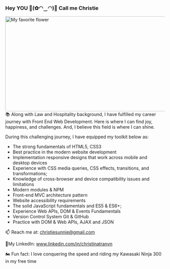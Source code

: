 ### Hey YOU 🔆(✿◠‿◠)🔆 Call me Christie
<img src="https://www.loom.com/share/22bdc342a3394e4db242dc3cbba7b4cc" alt="My favorite flower" width="800" height="300">
📚 Along with Law and Hospitality background, I have fulfilled my career journey with Front End Web Development. Here is where I can find joy, happiness, and challenges. And, I believe this field is where I can shine.

During this challenging journey, I have equipped my toolkit below as:
- The strong fundamentals of HTML5, CSS3
- Best practice in the modern website development
- Implementation responsive designs that work across mobile and desktop devices
- Experience with CSS media queries, CSS effects, transitions, and transformations; 
- Knowledge of cross-browser and device compatibility issues and limitations
- Modern modules & NPM
- Front-end MVC architecture pattern 
- Website accessibility requirements
- The solid JavaScript fundamentals and ES5 & ES6+;
- Experience Web APIs, DOM & Events Fundamentals
- Version Control System Git & GitHub
- Practice with DOM & Web APIs, AJAX and JSON

📫 Reach me at: christiesunnie@gmail.com

🔗My LinkedIn: www.linkedin.com/in/christinatranvn

🏍 Fun fact: I love conquering the speed and riding my Kawasaki Ninja 300 in my free time

